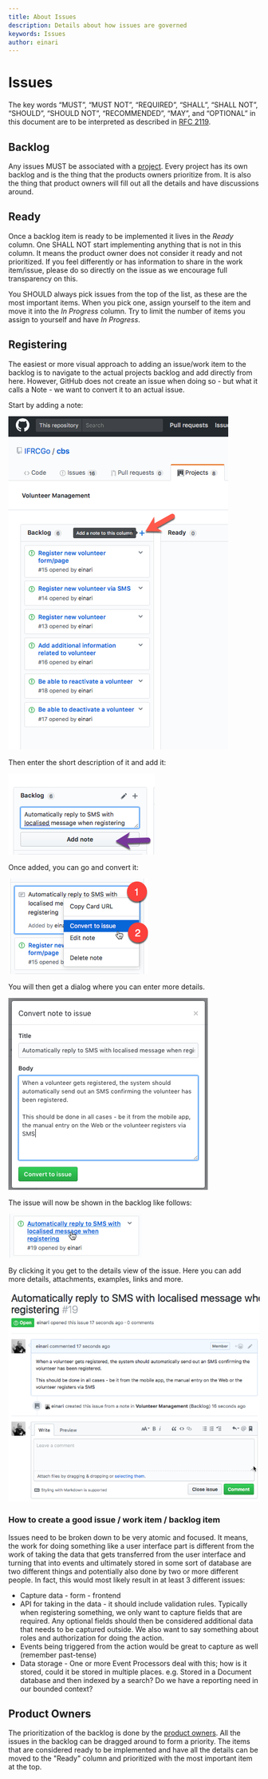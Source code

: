 ```yaml
---
title: About Issues
description: Details about how issues are governed
keywords: Issues
author: einari
---
```

# Issues

The key words “MUST”, “MUST NOT”, “REQUIRED”, “SHALL”, “SHALL NOT”, “SHOULD”, “SHOULD NOT”,
“RECOMMENDED”, “MAY”, and “OPTIONAL” in this document are to be interpreted as described in
[RFC 2119](https://tools.ietf.org/html/rfc2119).

## Backlog

Any issues MUST be associated with a [project](../Projects/index.md). Every project has its own backlog and is the thing that the products owners prioritize from. It is also the thing that product owners will fill out all the details and have discussions around.

## Ready

Once a backlog item is ready to be implemented it lives in the *Ready* column. One SHALL NOT start
implementing anything that is not in this column. It means the product owner does not consider it
ready and not prioritized. If you feel differently or has information to share in the work item/issue,
please do so directly on the issue as we encourage full transparency on this.

You SHOULD always pick issues from the top of the list, as these are the most important items.
When you pick one, assign yourself to the item and move it into the *In Progress* column.
Try to limit the number of items you assign to yourself and have *In Progress*.

## Registering

The easiest or more visual approach to adding an issue/work item to the backlog is to navigate to the
actual projects backlog and add directly from here. However, GitHub does not create an issue when doing so -
but what it calls a Note - we want to convert it to an actual issue.

Start by adding a note:

![](./images/issues_backlog_new.png)

Then enter the short description of it and add it:

![](./images/issues_add_note.png)

Once added, you can go and convert it:

![](./images/issues_convert_note_to_issue.png)

You will then get a dialog where you can enter more details.

![](./images/issues_note_to_issue_details.png)

The issue will now be shown in the backlog like follows:

![](./images/issues_converted_issue.png)

By clicking it you get to the details view of the issue. Here you can add more details, attachments, examples, links and more.

![](./images/issues_issue_details.png)

### How to create a good issue / work item / backlog item

Issues need to be broken down to be very atomic and focused. It means, the work for doing something like a user interface part is
different from the work of taking the data that gets transferred from the user interface and turning that into events and ultimately
stored in some sort of database are two different things and potentially also done by two or more different people.
In fact, this would most likely result in at least 3 different issues:

- Capture data - form - frontend
- API for taking in the data - it should include validation rules.
  Typically when registering something, we only want to capture fields that are required. Any optional fields should then
  be considered additional data that needs to be captured outside. We also want to say something about roles and authorization for doing the action.
- Events being triggered from the action would be great to capture as well (remember past-tense)
- Data storage - One or more Event Processors deal with this; how is it stored, could it be stored in multiple places.
  e.g. Stored in a Document database and then indexed by a search? Do we have a reporting need in our bounded context?

## Product Owners

The prioritization of the backlog is done by the [product owners](./product_owners.md).
All the issues in the backlog can be dragged around to form a priority.
The items that are considered ready to be implemented and have all the details can be moved to the
"Ready" column and prioritized with the most important item at the top.
